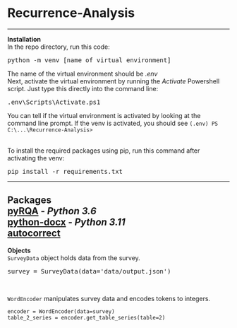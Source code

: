 # Recurrence-Analysis
---
**Installation** <br/>
In the repo directory, run this code: <br/>
<pre>python -m venv [name of virtual environment]</pre>
The name of the virtual environment should be *.env*
<br/>
Next, activate the virtual environment by running the *Activate* Powershell script. Just type this directly into the command line:
<pre>.env\Scripts\Activate.ps1</pre>
You can tell if the virtual environment is activated by looking at the command line prompt. If the venv is activated, you should see `(.env) PS C:\...\Recurrence-Analysis>` <br/><br/>

To install the required packages using pip, run this command after activating the venv:
<pre>pip install -r requirements.txt</pre>
---
**Packages** <br/>
[pyRQA](https://pypi.org/project/PyRQA/2.0.0/) - *Python 3.6* <br/>
[python-docx](https://pypi.org/project/python-docx/) - *Python 3.11* <br/>
[autocorrect](https://github.com/filyp/autocorrect) <br/>
---
**Objects** <br/>
`SurveyData` object holds data from the survey. <br/>
<pre>survey = SurveyData(data='data/output.json')</pre> <br/>
`WordEncoder` manipulates survey data and encodes tokens to integers. <br/>
<pre><code>encoder = WordEncoder(data=survey)
table_2_series = encoder.get_table_series(table=2)</code></pre>

